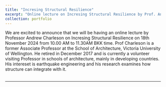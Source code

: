 ```yaml
---
title: "Incresing Structural Resilience"
excerpt: "Online lecture on Incresing Structural Resilience by Prof. Andrew Charleson. <br/><img src='/images/Professor_Andrew_Charleson.png'>"
collection: portfolio
---
```


We are excited to announce that we will be having an online lecture by Professor Andrew Charleson on Incresing Structural Resilience on 18th November 2024 from 10.00 AM to 11.30AM BKK time. Prof Charleson is a former Associate Professor at the School of Architecture, Victoria University of Wellington. He retired in December 2017 and is currently a volunteer visiting Professor in schools of architecture, mainly in developing countries. His intereset is earthquake engineering and his research examines how structure can integrate with it.<br /><br />


---

